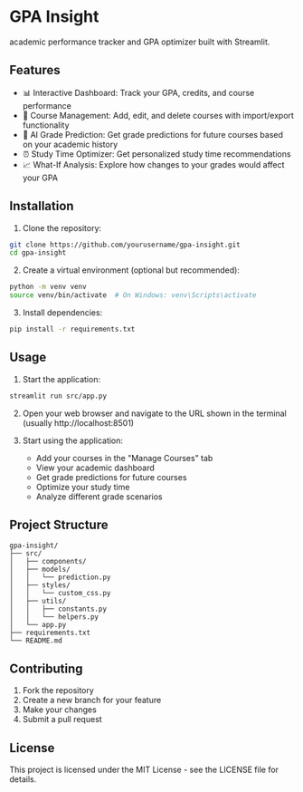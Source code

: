 # GPA Insight

academic performance tracker and GPA optimizer built with Streamlit.

## Features

- 📊 Interactive Dashboard: Track your GPA, credits, and course performance
- 📝 Course Management: Add, edit, and delete courses with import/export functionality
- 🤖 AI Grade Prediction: Get grade predictions for future courses based on your academic history
- ⏰ Study Time Optimizer: Get personalized study time recommendations
- 📈 What-If Analysis: Explore how changes to your grades would affect your GPA

## Installation

1. Clone the repository:
```bash
git clone https://github.com/yourusername/gpa-insight.git
cd gpa-insight
```

2. Create a virtual environment (optional but recommended):
```bash
python -m venv venv
source venv/bin/activate  # On Windows: venv\Scripts\activate
```

3. Install dependencies:
```bash
pip install -r requirements.txt
```

## Usage

1. Start the application:
```bash
streamlit run src/app.py
```

2. Open your web browser and navigate to the URL shown in the terminal (usually http://localhost:8501)

3. Start using the application:
   - Add your courses in the "Manage Courses" tab
   - View your academic dashboard
   - Get grade predictions for future courses
   - Optimize your study time
   - Analyze different grade scenarios

## Project Structure

```
gpa-insight/
├── src/
│   ├── components/
│   ├── models/
│   │   └── prediction.py
│   ├── styles/
│   │   └── custom_css.py
│   ├── utils/
│   │   ├── constants.py
│   │   └── helpers.py
│   └── app.py
├── requirements.txt
└── README.md
```

## Contributing

1. Fork the repository
2. Create a new branch for your feature
3. Make your changes
4. Submit a pull request

## License

This project is licensed under the MIT License - see the LICENSE file for details. 